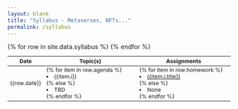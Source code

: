 ```yaml
---
layout: blank
title: "Syllabus - Metaverses, NFTs..."
permalink: /syllabus
---
```


<table style="table-layout: fixed; font-size: 88%;">
  <thead>
      <th style="width: 10%;">Date</th>
      <th style="width: 45%;">Topic(s)</th>
      <th style="width: 45%;">Assignments</th>
  </thead>
  <tbody>
    {% for row in site.data.syllabus %}
      <tr>
        <td style="text-align: center;"> 
          {{row.date}}
        </td>
        <td> 
          {% for item in row.agenda %}
            <li>{{item.i}}</li>
          {% else %}
            <li>TBD</li>
          {% endfor %}
        </td>
        <td>
          {% for item in row.homework %}
            <li><a href="{{item.i.link}}" target="_blank">{{item.i.title}}</a></li>
          {% else %}
            <li>None</li>
          {% endfor %}
        </td>
      </tr>
    {% endfor %}
  </tbody>
</table>

